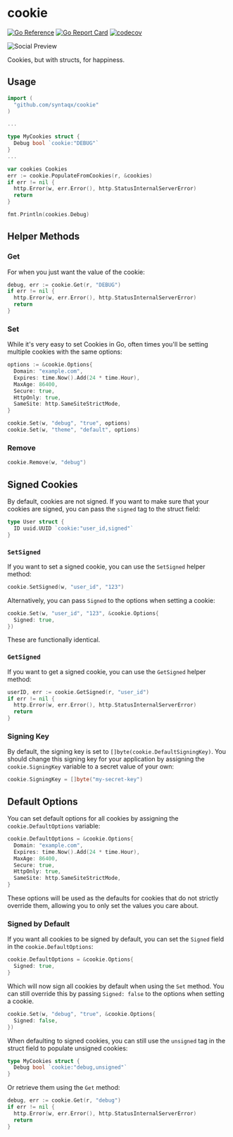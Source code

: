 # cookie

[![Go Reference](https://pkg.go.dev/badge/github.com/syntaqx/cookie.svg)](https://pkg.go.dev/github.com/syntaqx/cookie)
[![Go Report Card](https://goreportcard.com/badge/github.com/syntaqx/cookie)](https://goreportcard.com/report/github.com/syntaqx/cookie)
[![codecov](https://codecov.io/gh/syntaqx/cookie/graph/badge.svg?token=2YEeUinfQe)](https://codecov.io/gh/syntaqx/cookie)

![Social Preview](./.github/repository-open-graph-template.png)

Cookies, but with structs, for happiness.

## Usage

```go
import (
  "github.com/syntaqx/cookie"
)

...

type MyCookies struct {
  Debug bool `cookie:"DEBUG"`
}
...

var cookies Cookies
err := cookie.PopulateFromCookies(r, &cookies)
if err != nil {
  http.Error(w, err.Error(), http.StatusInternalServerError)
  return
}

fmt.Println(cookies.Debug)
```

## Helper Methods

### Get

For when you just want the value of the cookie:

```go
debug, err := cookie.Get(r, "DEBUG")
if err != nil {
  http.Error(w, err.Error(), http.StatusInternalServerError)
  return
}
```

### Set

While it's very easy to set Cookies in Go, often times you'll be setting
multiple cookies with the same options:

```go
options := &cookie.Options{
  Domain: "example.com",
  Expires: time.Now().Add(24 * time.Hour),
  MaxAge: 86400,
  Secure: true,
  HttpOnly: true,
  SameSite: http.SameSiteStrictMode,
}

cookie.Set(w, "debug", "true", options)
cookie.Set(w, "theme", "default", options)
```

### Remove

```go
cookie.Remove(w, "debug")
```

## Signed Cookies

By default, cookies are not signed. If you want to make sure that your cookies
are signed, you can pass the `signed` tag to the struct field:

```go
type User struct {
  ID uuid.UUID `cookie:"user_id,signed"`
}
```

### `SetSigned`

If you want to set a signed cookie, you can use the `SetSigned` helper method:

```go
cookie.SetSigned(w, "user_id", "123")
```

Alternatively, you can pass `Signed` to the options when setting a cookie:

```go
cookie.Set(w, "user_id", "123", &cookie.Options{
  Signed: true,
})
```

These are functionally identical.

### `GetSigned`

If you want to get a signed cookie, you can use the `GetSigned` helper method:

```go
userID, err := cookie.GetSigned(r, "user_id")
if err != nil {
  http.Error(w, err.Error(), http.StatusInternalServerError)
  return
}
```

### Signing Key

By default, the signing key is set to `[]byte(cookie.DefaultSigningKey)`. You
should change this signing key for your application by assigning the
`cookie.SigningKey` variable to a secret value of your own:

```go
cookie.SigningKey = []byte("my-secret-key")
```

## Default Options

You can set default options for all cookies by assigning the
`cookie.DefaultOptions` variable:

```go
cookie.DefaultOptions = &cookie.Options{
  Domain: "example.com",
  Expires: time.Now().Add(24 * time.Hour),
  MaxAge: 86400,
  Secure: true,
  HttpOnly: true,
  SameSite: http.SameSiteStrictMode,
}
```

These options will be used as the defaults for cookies that do not strictly
override them, allowing you to only set the values you care about.

### Signed by Default

If you want all cookies to be signed by default, you can set the `Signed` field
in the `cookie.DefaultOptions`:

```go
cookie.DefaultOptions = &cookie.Options{
  Signed: true,
}
```

Which will now sign all cookies by default when using the `Set` method. You can
still override this by passing `Signed: false` to the options when setting a
cookie.

```go
cookie.Set(w, "debug", "true", &cookie.Options{
  Signed: false,
})
```

When defaulting to signed cookies, you can still use the `unsigned` tag in the
struct field to populate unsigned cookies:

```go
type MyCookies struct {
  Debug bool `cookie:"debug,unsigned"`
}
```

Or retrieve them using the `Get` method:

```go
debug, err := cookie.Get(r, "debug")
if err != nil {
  http.Error(w, err.Error(), http.StatusInternalServerError)
  return
}
```
